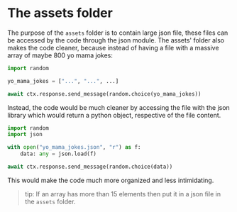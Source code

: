 # The assets folder

The purpose of the `assets` folder is to contain large json file, these files can be accessed by the code through the json module.
The assets' folder also makes the code cleaner, because instead of having a file with a massive array of maybe 800 yo mama jokes:

```py
import random

yo_mama_jokes = ["...", "...", ...]

await ctx.response.send_message(random.choice(yo_mama_jokes))
```

Instead, the code would be much cleaner by accessing the file with the json library which would return a python object,
respective of the file content.

```py
import random
import json

with open("yo_mama_jokes.json", "r") as f:
    data: any = json.load(f)

await ctx.response.send_message(random.choice(data))
```

This would make the code much more organized and less intimidating.

> tip:
> If an array has more than 15 elements then put it in a json file in the `assets` folder.
